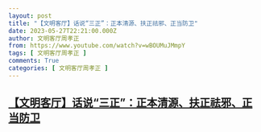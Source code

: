 ```yaml
---
layout: post
title: "【文明客厅】话说“三正”：正本清源、扶正祛邪、正当防卫"
date: 2023-05-27T22:21:00.000Z
author: 文明客厅周孝正
from: https://www.youtube.com/watch?v=wBOUMuJMmpY
tags: [ 文明客厅周孝正 ]
comments: True
categories: [ 文明客厅周孝正 ]
---
```

<!--1685226060000-->
[【文明客厅】话说“三正”：正本清源、扶正祛邪、正当防卫](https://www.youtube.com/watch?v=wBOUMuJMmpY)
------

<div>

</div>
